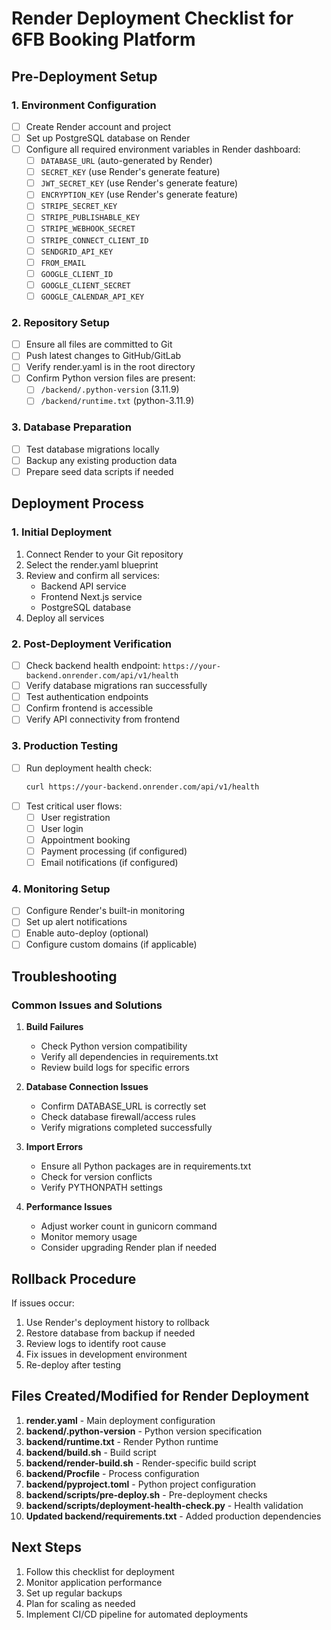 # Render Deployment Checklist for 6FB Booking Platform

## Pre-Deployment Setup

### 1. Environment Configuration
- [ ] Create Render account and project
- [ ] Set up PostgreSQL database on Render
- [ ] Configure all required environment variables in Render dashboard:
  - [ ] `DATABASE_URL` (auto-generated by Render)
  - [ ] `SECRET_KEY` (use Render's generate feature)
  - [ ] `JWT_SECRET_KEY` (use Render's generate feature)
  - [ ] `ENCRYPTION_KEY` (use Render's generate feature)
  - [ ] `STRIPE_SECRET_KEY`
  - [ ] `STRIPE_PUBLISHABLE_KEY`
  - [ ] `STRIPE_WEBHOOK_SECRET`
  - [ ] `STRIPE_CONNECT_CLIENT_ID`
  - [ ] `SENDGRID_API_KEY`
  - [ ] `FROM_EMAIL`
  - [ ] `GOOGLE_CLIENT_ID`
  - [ ] `GOOGLE_CLIENT_SECRET`
  - [ ] `GOOGLE_CALENDAR_API_KEY`

### 2. Repository Setup
- [ ] Ensure all files are committed to Git
- [ ] Push latest changes to GitHub/GitLab
- [ ] Verify render.yaml is in the root directory
- [ ] Confirm Python version files are present:
  - [ ] `/backend/.python-version` (3.11.9)
  - [ ] `/backend/runtime.txt` (python-3.11.9)

### 3. Database Preparation
- [ ] Test database migrations locally
- [ ] Backup any existing production data
- [ ] Prepare seed data scripts if needed

## Deployment Process

### 1. Initial Deployment
1. Connect Render to your Git repository
2. Select the render.yaml blueprint
3. Review and confirm all services:
   - Backend API service
   - Frontend Next.js service
   - PostgreSQL database
4. Deploy all services

### 2. Post-Deployment Verification
- [ ] Check backend health endpoint: `https://your-backend.onrender.com/api/v1/health`
- [ ] Verify database migrations ran successfully
- [ ] Test authentication endpoints
- [ ] Confirm frontend is accessible
- [ ] Verify API connectivity from frontend

### 3. Production Testing
- [ ] Run deployment health check:
  ```bash
  curl https://your-backend.onrender.com/api/v1/health
  ```
- [ ] Test critical user flows:
  - [ ] User registration
  - [ ] User login
  - [ ] Appointment booking
  - [ ] Payment processing (if configured)
  - [ ] Email notifications (if configured)

### 4. Monitoring Setup
- [ ] Configure Render's built-in monitoring
- [ ] Set up alert notifications
- [ ] Enable auto-deploy (optional)
- [ ] Configure custom domains (if applicable)

## Troubleshooting

### Common Issues and Solutions

1. **Build Failures**
   - Check Python version compatibility
   - Verify all dependencies in requirements.txt
   - Review build logs for specific errors

2. **Database Connection Issues**
   - Confirm DATABASE_URL is correctly set
   - Check database firewall/access rules
   - Verify migrations completed successfully

3. **Import Errors**
   - Ensure all Python packages are in requirements.txt
   - Check for version conflicts
   - Verify PYTHONPATH settings

4. **Performance Issues**
   - Adjust worker count in gunicorn command
   - Monitor memory usage
   - Consider upgrading Render plan if needed

## Rollback Procedure

If issues occur:
1. Use Render's deployment history to rollback
2. Restore database from backup if needed
3. Review logs to identify root cause
4. Fix issues in development environment
5. Re-deploy after testing

## Files Created/Modified for Render Deployment

1. **render.yaml** - Main deployment configuration
2. **backend/.python-version** - Python version specification
3. **backend/runtime.txt** - Render Python runtime
4. **backend/build.sh** - Build script
5. **backend/render-build.sh** - Render-specific build script
6. **backend/Procfile** - Process configuration
7. **backend/pyproject.toml** - Python project configuration
8. **backend/scripts/pre-deploy.sh** - Pre-deployment checks
9. **backend/scripts/deployment-health-check.py** - Health validation
10. **Updated backend/requirements.txt** - Added production dependencies

## Next Steps

1. Follow this checklist for deployment
2. Monitor application performance
3. Set up regular backups
4. Plan for scaling as needed
5. Implement CI/CD pipeline for automated deployments
